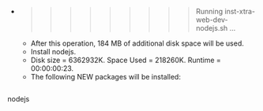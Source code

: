 * >>>>>>>>> Running inst-xtra-web-dev-nodejs.sh ...
  * After this operation, 184 MB of additional disk space will be used.
  * Install nodejs.
  * Disk size = 6362932K. Space Used = 218260K. Runtime = 00:00:00:23.
  * The following NEW packages will be installed:
  ```bash
nodejs
  ```
